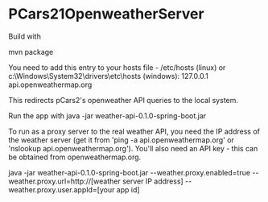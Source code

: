 # PCars21OpenweatherServer

Build with

mvn package

You need to add this entry to your hosts file - /etc/hosts (linux) or c:\Windows\System32\drivers\etc\hosts (windows):
127.0.0.1 api.openweathermap.org

This redirects pCars2's openweather API queries to the local system.

Run the app with
java -jar weather-api-0.1.0-spring-boot.jar


To run as a proxy server to the real weather API, you need the IP address of the weather server (get it from 'ping -a api.openweathermap.org' or 'nslookup api.openweathermap.org').
You'll also need an API key - this can be obtained from openweathermap.org.

java -jar weather-api-0.1.0-spring-boot.jar --weather.proxy.enabled=true --weather.proxy.url=http://[weather server IP address] --weather.proxy.user.appId=[your app id]